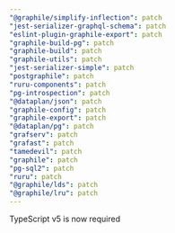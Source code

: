 ```yaml
---
"@graphile/simplify-inflection": patch
"jest-serializer-graphql-schema": patch
"eslint-plugin-graphile-export": patch
"graphile-build-pg": patch
"graphile-build": patch
"graphile-utils": patch
"jest-serializer-simple": patch
"postgraphile": patch
"ruru-components": patch
"pg-introspection": patch
"@dataplan/json": patch
"graphile-config": patch
"graphile-export": patch
"@dataplan/pg": patch
"grafserv": patch
"grafast": patch
"tamedevil": patch
"graphile": patch
"pg-sql2": patch
"ruru": patch
"@graphile/lds": patch
"@graphile/lru": patch
---
```


TypeScript v5 is now required
